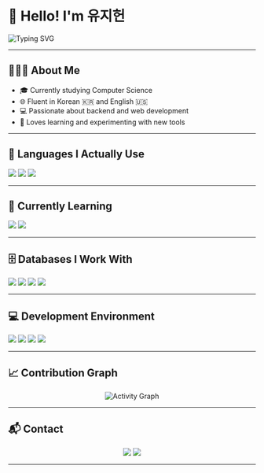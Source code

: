 <h1 align="left">👋 Hello! I'm 유지헌</h1>

<p align="left">
  <img 
  src="https://readme-typing-svg.demolab.com?font=Fira+Code&pause=1000&color=58A6FF&vCenter=true&width=700&lines=A+Korean+developer+who+loves+clean+code.;Keep+learning+and+building+meaningful+things." 
  alt="Typing SVG" />
</p>

---

## 🧑🏻‍🎓 About Me

- 🎓 Currently studying Computer Science  
- 🌐 Fluent in Korean 🇰🇷 and English 🇺🇸  
- 💻 Passionate about backend and web development  
- 🧠 Loves learning and experimenting with new tools  

---

## 🧠 Languages I Actually Use

<p align="left">
  <img src="https://img.shields.io/badge/Python-3776AB?style=for-the-badge&logo=python&logoColor=white"/>
  <img src="https://img.shields.io/badge/C-00599C?style=for-the-badge&logo=c&logoColor=white"/>
  <img src="https://img.shields.io/badge/Java-ED8B00?style=for-the-badge&logo=openjdk&logoColor=white"/>
</p>

---

## 🌱 Currently Learning

<p align="left">
  <img src="https://img.shields.io/badge/C++-00599C?style=for-the-badge&logo=c%2B%2B&logoColor=white"/>
  <img src="https://img.shields.io/badge/C%23-239120?style=for-the-badge&logo=c-sharp&logoColor=white"/>
</p>

---

## 🗄️ Databases I Work With

<p align="left">
  <img src="https://img.shields.io/badge/MySQL-4479A1?style=for-the-badge&logo=mysql&logoColor=white"/>
  <img src="https://img.shields.io/badge/MariaDB-003545?style=for-the-badge&logo=mariadb&logoColor=white"/>
  <img src="https://img.shields.io/badge/MongoDB-47A248?style=for-the-badge&logo=mongodb&logoColor=white"/>
  <img src="https://img.shields.io/badge/Oracle-F80000?style=for-the-badge&logo=oracle&logoColor=white"/>
</p>

---

## 💻 Development Environment

<p align="left">
  <p align="left">
  <a href="#"><img src="https://img.shields.io/badge/Visual_Studio_2022-5C2D91?style=for-the-badge&logo=visualstudio&logoColor=white"/></a>
  <a href="#"><img src="https://img.shields.io/badge/JetBrains_IDEs-000000?style=for-the-badge&logo=jetbrains&logoColor=white"/></a>
  <a href="#"><img src="https://img.shields.io/badge/Xcode-007ACC?style=for-the-badge&logo=xcode&logoColor=white"/></a>
  <a href="#"><img src="https://img.shields.io/badge/Android_Studio-3DDC84?style=for-the-badge&logo=android-studio&logoColor=white"/></a>
</p>

---

## 📈 Contribution Graph

<p align="center">
  <img src="https://github-readme-activity-graph.vercel.app/graph?username=uzih05&theme=github-dark" alt="Activity Graph" />
</p>

---

## 📬 Contact

<p align="center">
  <a href="mailto:luv.wlgjs@gmail.com"><img src="https://img.shields.io/badge/Gmail-D14836?style=for-the-badge&logo=gmail&logoColor=white"/></a>
  <a href="https://www.instagram.com/uzi._.h"><img src="https://img.shields.io/badge/Instagram-E4405F?style=for-the-badge&logo=instagram&logoColor=white"/></a>
</p>

---
